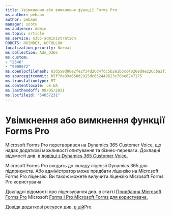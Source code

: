 ```yaml
---
title: Увімкнення або вимкнення функції Forms Pro
ms.author: pebaum
author: pebaum
manager: scotv
ms.audience: Admin
ms.topic: article
ms.service: o365-administration
ROBOTS: NOINDEX, NOFOLLOW
localization_priority: Normal
ms.collection: Adm_O365
ms.custom:
- "2546"
- "9000672"
ms.openlocfilehash: 03d5a9d06e2fe2f34d26d4fdc5b2e1b3cc40268d9e226cba2f30aae880d941fe
ms.sourcegitcommit: b5f7da89a650d2915dc652449623c78be6247175
ms.translationtype: MT
ms.contentlocale: uk-UA
ms.lasthandoff: 08/05/2021
ms.locfileid: "54057231"
---
```

# <a name="enable-or-disable-forms-pro"></a>Увімкнення або вимкнення функції Forms Pro

Microsoft Forms Pro перетворився на Dynamics 365 Customer Voice, що надає додаткові можливості опитування та бізнес-переваги. Докладні відомості див. в [довідці з Dynamics 365 Customer Voice.](https://go.microsoft.com/fwlink/p/?linkid=2128357)  

Microsoft Forms Pro входить до складу ліцензії Dynamics 365 для підприємств. Або адміністратор може придбати ліцензію на Microsoft Forms Pro ліцензію. Ви також можете вилучити ліцензію Microsoft Forms Pro користувача.  

Докладні відомості про ліцензування див. в статті [Придбання Microsoft Forms Pro](https://docs.microsoft.com/forms-pro/purchase#purchase-microsoft-forms-pro-for-users-in-a-dynamics-365-tenant) Microsoft [Forms і Pro Microsoft Forms для користувача.](https://docs.microsoft.com/forms-pro/purchase#disable-microsoft-forms-pro-for-a-user-1)
  
Довідк додаткові ресурси див. [в цій](https://docs.microsoft.com/forms-pro/troubleshoot)Pro.